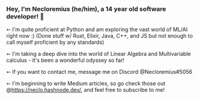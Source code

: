 ### Hey, I'm Necloremius (he/him), a 14 year old software developer! 👋

➵ I'm quite proficient at Python and am exploring the vast world of ML/AI right now :) (Done stuff w/ Rust, Elixir, Java, C++, and JS but not enough to call myself proficient by any standards)


➵ I'm taking a deep dive into the world of Linear Algebra and Multivariable calculus - it's been a wonderful odyssey so far!


➵ If you want to contact me, message me on Discord @Necloremius#5056



➵ I'm beginning to write Medium articles, so go check those out @https://neclo.hashnode.dev/, and feel free to subscribe to me!












<!--
**Amdirpherian/Amdirpherian** is a ✨ _special_ ✨ repository because its `README.md` (this file) appears on your GitHub profile.

